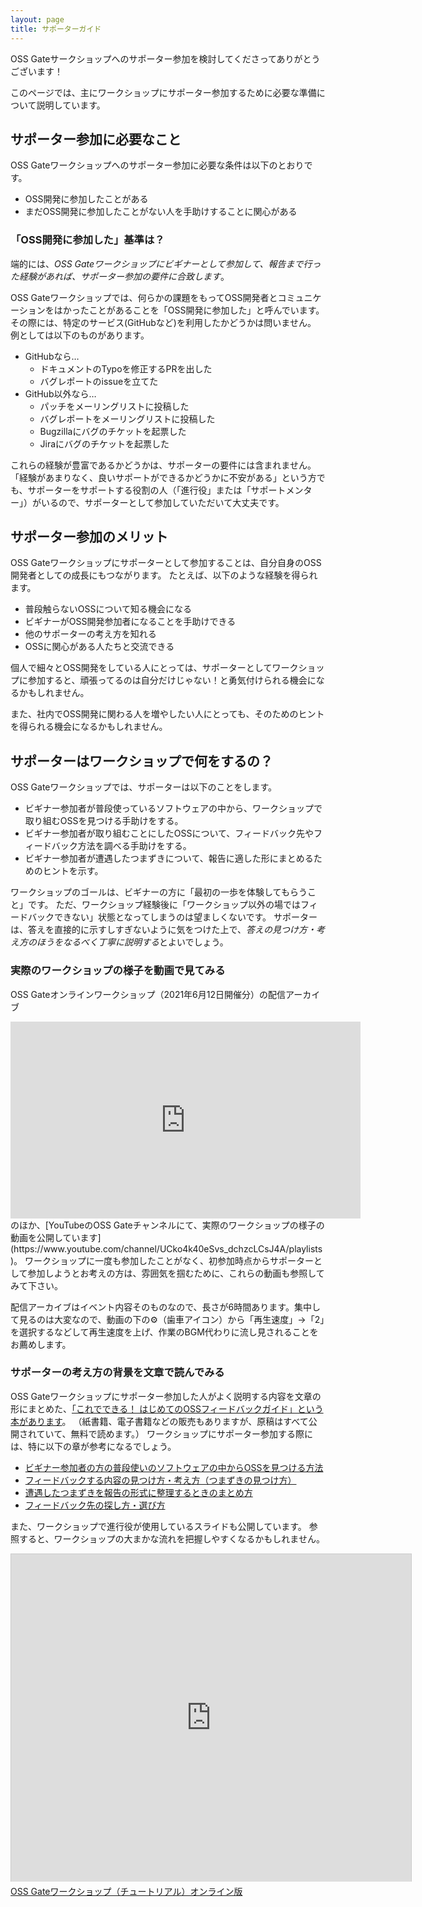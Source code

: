 ```yaml
---
layout: page
title: サポーターガイド
---
```


OSS Gateサークショップへのサポーター参加を検討してくださってありがとうございます！

このページでは、主にワークショップにサポーター参加するために必要な準備について説明しています。


## サポーター参加に必要なこと

OSS Gateワークショップへのサポーター参加に必要な条件は以下のとおりです。

- OSS開発に参加したことがある
- まだOSS開発に参加したことがない人を手助けすることに関心がある

### 「OSS開発に参加した」基準は？

端的には、*OSS Gateワークショップにビギナーとして参加して、報告まで行った経験があれば、サポーター参加の要件に合致します*。

OSS Gateワークショップでは、何らかの課題をもってOSS開発者とコミュニケーションをはかったことがあることを「OSS開発に参加した」と呼んでいます。
その際には、特定のサービス(GitHubなど)を利用したかどうかは問いません。
例としては以下のものがあります。

* GitHubなら…
  - ドキュメントのTypoを修正するPRを出した
  - バグレポートのissueを立てた
* GitHub以外なら…
  - パッチをメーリングリストに投稿した
  - バグレポートをメーリングリストに投稿した
  - Bugzillaにバグのチケットを起票した
  - Jiraにバグのチケットを起票した

これらの経験が豊富であるかどうかは、サポーターの要件には含まれません。
「経験があまりなく、良いサポートができるかどうかに不安がある」という方でも、サポーターをサポートする役割の人（「進行役」または「サポートメンター」）がいるので、サポーターとして参加していただいて大丈夫です。


## サポーター参加のメリット

OSS Gateワークショップにサポーターとして参加することは、自分自身のOSS開発者としての成長にもつながります。
たとえば、以下のような経験を得られます。

- 普段触らないOSSについて知る機会になる
- ビギナーがOSS開発参加者になることを手助けできる
- 他のサポーターの考え方を知れる
- OSSに関心がある人たちと交流できる

個人で細々とOSS開発をしている人にとっては、サポーターとしてワークショップに参加すると、頑張ってるのは自分だけじゃない！と勇気付けられる機会になるかもしれません。

また、社内でOSS開発に関わる人を増やしたい人にとっても、そのためのヒントを得られる機会になるかもしれません。


## サポーターはワークショップで何をするの？

OSS Gateワークショップでは、サポーターは以下のことをします。

* ビギナー参加者が普段使っているソフトウェアの中から、ワークショップで取り組むOSSを見つける手助けをする。
* ビギナー参加者が取り組むことにしたOSSについて、フィードバック先やフィードバック方法を調べる手助けをする。
* ビギナー参加者が遭遇したつまずきについて、報告に適した形にまとめるためのヒントを示す。

ワークショップのゴールは、ビギナーの方に「最初の一歩を体験してもらうこと」です。
ただ、ワークショップ経験後に「ワークショップ以外の場ではフィードバックできない」状態となってしまうのは望ましくないです。
サポーターは、答えを直接的に示すしすぎないように気をつけた上で、*答えの見つけ方・考え方のほうをなるべく丁寧に説明する*とよいでしょう。

### 実際のワークショップの様子を動画で見てみる

OSS Gateオンラインワークショップ（2021年6月12日開催分）の配信アーカイブ
<iframe width="560" height="315" src="https://www.youtube.com/embed/pWxC9KdxdrQ?start=1731" title="YouTube video player" frameborder="0" allow="accelerometer; autoplay; clipboard-write; encrypted-media; gyroscope; picture-in-picture" allowfullscreen></iframe>
のほか、[YouTubeのOSS Gateチャンネルにて、実際のワークショップの様子の動画を公開しています](https://www.youtube.com/channel/UCko4k40eSvs_dchzcLCsJ4A/playlists)。
ワークショップに一度も参加したことがなく、初参加時点からサポーターとして参加しようとお考えの方は、雰囲気を掴むために、これらの動画も参照してみて下さい。

配信アーカイブはイベント内容そのものなので、長さが6時間あります。集中して見るのは大変なので、動画の下の⚙（歯車アイコン）から「再生速度」→「2」を選択するなどして再生速度を上げ、作業のBGM代わりに流し見されることをお薦めします。

### サポーターの考え方の背景を文章で読んでみる

OSS Gateワークショップにサポーター参加した人がよく説明する内容を文章の形にまとめた、[「これでできる！ はじめてのOSSフィードバックガイド」という本があります](https://github.com/oss-gate/first-feedback-guidebook)。
（紙書籍、電子書籍などの販売もありますが、原稿はすべて公開されていて、無料で読めます。）
ワークショップにサポーター参加する際には、特に以下の章が参考になるでしょう。

* [ビギナー参加者の方の普段使いのソフトウェアの中からOSSを見つける方法](https://github.com/oss-gate/first-feedback-guidebook/blob/master/chapters/oss.md)
* [フィードバックする内容の見つけ方・考え方（つまずきの見つけ方）](https://github.com/oss-gate/first-feedback-guidebook/blob/master/chapters/what.md)
* [遭遇したつまずきを報告の形式に整理するときのまとめ方](https://github.com/oss-gate/first-feedback-guidebook/blob/master/chapters/how.md)
* [フィードバック先の探し方・選び方](https://github.com/oss-gate/first-feedback-guidebook/blob/master/chapters/where.md)

また、ワークショップで進行役が使用しているスライドも公開しています。
参照すると、ワークショップの大まかな流れを把握しやすくなるかもしれません。

<iframe src="https://slide.rabbit-shocker.org/authors/oss-gate/workshop-tutorial-online/viewer.html"
        width="640" height="524"
        frameborder="0"
        marginwidth="0"
        marginheight="0"
        scrolling="no"
        style="border: 1px solid #ccc; border-width: 1px 1px 0; box-sizing: content-box; margin-bottom: 5px"
        allowfullscreen> </iframe>
<div style="margin-bottom: 5px">
  <a href="https://slide.rabbit-shocker.org/authors/oss-gate/workshop-tutorial-online/" title="OSS Gateワークショップ（チュートリアル）オンライン版">OSS Gateワークショップ（チュートリアル）オンライン版</a>
</div>

